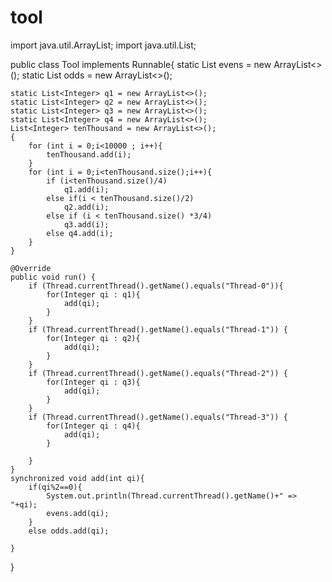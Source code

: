 # tool
import java.util.ArrayList;
import java.util.List;

public class Tool implements Runnable{
    static List<Integer> evens = new ArrayList<>();
    static List<Integer> odds = new ArrayList<>();

    static List<Integer> q1 = new ArrayList<>();
    static List<Integer> q2 = new ArrayList<>();
    static List<Integer> q3 = new ArrayList<>();
    static List<Integer> q4 = new ArrayList<>();
    List<Integer> tenThousand = new ArrayList<>();
    {
        for (int i = 0;i<10000 ; i++){
            tenThousand.add(i);
        }
        for (int i = 0;i<tenThousand.size();i++){
            if (i<tenThousand.size()/4)
                q1.add(i);
            else if(i < tenThousand.size()/2)
                q2.add(i);
            else if (i < tenThousand.size() *3/4)
                q3.add(i);
            else q4.add(i);
        }
    }

    @Override
    public void run() {
        if (Thread.currentThread().getName().equals("Thread-0")){
            for(Integer qi : q1){
                add(qi);
            }
        }
        if (Thread.currentThread().getName().equals("Thread-1")) {
            for(Integer qi : q2){
                add(qi);
            }
        }
        if (Thread.currentThread().getName().equals("Thread-2")) {
            for(Integer qi : q3){
                add(qi);
            }
        }
        if (Thread.currentThread().getName().equals("Thread-3")) {
            for(Integer qi : q4){
                add(qi);
            }
                                           
        }
    }
    synchronized void add(int qi){
        if(qi%2==0){
            System.out.println(Thread.currentThread().getName()+" => "+qi);
            evens.add(qi);
        }
        else odds.add(qi);
                                           
    }
}
